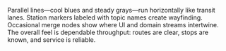 Parallel lines—cool blues and steady grays—run horizontally like transit lanes. Station markers labeled with topic names create wayfinding. Occasional merge nodes show where UI and domain streams intertwine. The overall feel is dependable throughput: routes are clear, stops are known, and service is reliable.
